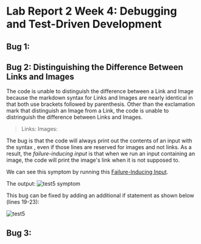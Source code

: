 # Lab Report 2 Week 4: Debugging and Test-Driven Development

## Bug 1: 


## Bug 2: Distinguishing the Difference Between Links and Images
The code is unable to distinguish the difference between a Link and Image because the markdown syntax for Links and Images are nearly identical in that both use brackets followed by parenthesis. Other than the exclamation mark that distinguish an Image from a Link, the code is unable to distringuish the difference between Links and Images. 
> Links: []()
> Images: ![]()

The bug is that the code will always print out the contents of an input with the syntax [](), even if those lines are reserved for images and not links. 
As a result, the *failure-inducing input* is that when we run an input containing an image, the code will print the image's link when it is not supposed to. 

We can see this symptom by running this [Failure-Inducing Input](https://github.com/kieraliz/markdown-parser/blob/main/test5.md). 

The output: 
![test5 symptom](https://user-images.githubusercontent.com/103288140/165159855-c1d42b78-f311-4dd3-9c54-16272265c3d6.PNG)




This bug can be fixed by adding an additional if statement as shown below (lines 19-23):



![test5](https://user-images.githubusercontent.com/103288140/165159142-b941f7d0-9a39-4413-85dd-af5b78a9cc9a.PNG)


## Bug 3: 

